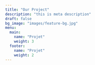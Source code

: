 ```yaml
---
title: "Our Project"
description: "this is meta description"
draft: false
bg_image: "images/feature-bg.jpg"
menu:
  main:
    name: "Projet"
    weight: 3
  footer:
    name: "Projet"
    weight: 2
---
```

